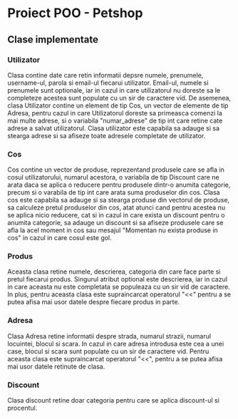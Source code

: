 # Proiect POO - Petshop

## Clase implementate

### Utilizator

Clasa contine date care retin informatii depsre  numele, prenumele, username-ul, parola si email-ul fiecarui utilizator. Email-ul, numele si prenumele sunt optionale, iar in cazul in care utilizatorul nu doreste sa le completeze acestea sunt populate cu un sir de caractere vid. De asemenea, clasa Utilizator contine un element de tip Cos, un vector de elemente de tip Adresa, pentru cazul in care Utilizatorul doreste sa primeasca comenzi la mai multe adrese, si o variabila "numar_adrese" de tip int care retine cate adrese a salvat utilizatorul. Clasa utilizator este capabila sa adauge si sa stearga adrese si sa afiseze toate adresele completate de utilizator.

### Cos

Cos contine un vector de produse, reprezentand produsele care se afla in cosul utilizatorului, numarul acestora, o variabila de tip Discount care ne arata daca se aplica o reducere pentru produsele dintr-o anumita categorie, precum si o varabila de tip int care arata suma produselor din cos. Clasa cos este capabila sa adauge si sa stearga produse din vectorul de produse, sa calculeze pretul produselor din cos, atat atunci cand pentru acestea nu se aplica nicio reducere, cat si in cazul in care exista un discount pentru o anumita categorie, sa adauge un discount si sa afiseze produsele care se afla la acel moment in cos sau mesajul "Momentan nu exista produse in cos" in cazul in care cosul este gol.

### Produs

Aceasta clasa retine numele, descrierea, categoria din care face parte si pretul fiecarui produs. Singurul atribut optional este descrierea, iar in cazul in care aceasta nu este completata se populeaza cu un sir vid de caractere. In plus, pentru aceasta clasa este supraincarcat operatorul "<<" pentru a se putea afisa mai usor datele despre fiecare produs in parte.

### Adresa

Clasa Adresa retine informatii despre strada, numarul strazii, numarul locuintei, blocul si scara. In cazul in care adresa introdusa este cea a unei case, blocul si scara sunt populate cu un sir de caractere vid. Pentru aceasta clasa este supraincarcat operatorul "<<", pentru a se putea afisa mai usor datele retinute de clasa.

### Discount

Clasa discount retine doar categoria pentru care se aplica discount-ul si procentul.
